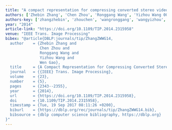 ```yaml
---
title: "A compact representation for compressing converted stereo videos"
authors: ['Zhebin Zhang', 'Chen Zhou', 'Ronggang Wang', 'Yizhou Wang 0001', 'Wen Gao 0001']
authors-key: ['zhangzhebin', 'zhouchen', 'wangronggang', 'wangyizhou', 'gaowen']
year: "2014"
article-link: "https://doi.org/10.1109/TIP.2014.2315958"
venue: "IEEE Trans. Image Processing"
bibex: "@article{DBLP:journals/tip/ZhangZWWG14,
  author    = {Zhebin Zhang and
               Chen Zhou and
               Ronggang Wang and
               Yizhou Wang and
               Wen Gao},
  title     = {A Compact Representation for Compressing Converted Stereo Videos},
  journal   = {{IEEE} Trans. Image Processing},
  volume    = {23},
  number    = {5},
  pages     = {2343--2355},
  year      = {2014},
  url       = {https://doi.org/10.1109/TIP.2014.2315958},
  doi       = {10.1109/TIP.2014.2315958},
  timestamp = {Tue, 19 Sep 2017 08:11:26 +0200},
  biburl    = {https://dblp.org/rec/journals/tip/ZhangZWWG14.bib},
  bibsource = {dblp computer science bibliography, https://dblp.org}
}"
---
```

